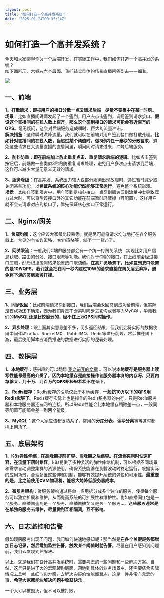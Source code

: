 ```yaml
---
layout: post
title: '如何打造一个高并发系统？'
date: "2025-01-24T00:35:18Z"
---
```

如何打造一个高并发系统？
============

今天和大家聊聊作为一个后端开发，在实际工作中，我们如何打造一个高并发的系统？  
如下图所示，大概有六个层面，我们结合具体的场景直播间签到去一一细说。

![](https://img2024.cnblogs.com/blog/2133945/202501/2133945-20250123174818900-200967753.png)

一、前端
----

**1、打散请求**：**即把用户的接口分散一点去请求后端，尽量不要集中在某一时刻**。  
**场景**：比如直播间讲师发起了一个签到，用户去点击签到，调用签到请求接口。**假设这个直播间的在线人数上百万，那么这个签到接口的请求可能会有近百万的QPS**。毫无疑问，这会对后端服务造成瞬时、巨大的流量冲击。  
**解决措施**：这种瞬时洪峰流量，我们就可以在前端对用户签到接口做打散处理。**比如针对直播间的在线人数，当超过某个阈值时，做3秒内任一毫秒的分散请求**。避免这些请求在大流量直播的直播间里，瞬间同时请求过来，冲垮后端服务。

**2、防抖防重**：**即在前端加上防止重复点击、重复请求后端的逻辑**。比如点击签到按钮后，前端做一些类似3秒的防重复请求处理，避免用户多次点击请求到后端，这样可以减少大量无意义无效的请求。

**3、服务降级**：在高并发、系统压力较大或部分服务出现故障时，通过暂时减少或关闭某些功能，以**保证系统的核心功能仍然能够正常运行**，避免整个系统崩溃。  
**场景**：比如在签到服务中，用户签到是核心接口，当签到服务受到流量冲击导致压力过大时，可以将除该接口外的其它功能在前端暂时屏蔽掉（可配置），这样用户就不会去请求对应的接口了，优先保证核心接口正常运行。

二、Nginx/网关
----------

**1、负载均衡**：这个应该大家都比较熟悉，就是尽可能将请求均匀地打在各个服务器上，常见的有轮询策略、hash策略等，就不一一赘述了。

**2、网关限流**：一般我们C端的服务都会有一个统一的网关系统，实现比如用户信息获取、路由的分发、接口限流等功能。我们对于C端的接口，在上线前会经过接口压测，然后根据压测结果设置接口限流值。**在高并发场景下，比如签到接口设置的是10WQPS，我们就会把在同一秒内超过10W的请求直接在网关层丢弃掉，避免将下游的签到服务打挂**。

三、业务层
-----

**1、同步返回**：比如前端请求签到接口，我们后端会返回签到成功给前端，但实际是否成功还不确定，因为我们肯定不会实时同步去查询或者写入MySQL。毕竟我们的**MySQL还是比较脆弱的，经不住上万QPS同时操作**。

**2、异步处理**：跟上面其实意思差不多，同步返回结果，但我们会将实际的数据使用中间件如kafka、RocketMQ、RabbitMQ、Redis等进行削峰，然后推送到下游，最后使用脚本去消费推送的数据进行实际的逻辑处理。

四、数据层
-----

**1、本地缓存**：感兴趣的可以翻翻 [我之前写的文章](https://blog.csdn.net/wenai1292/article/details/143195781) 。可以说本**地缓存是服务器上读写性能都最高的介质了，因为本地缓存是直接操作该服务器本身的内存呀。只要内存够大，几十万、几百万的QPS都轻轻松松不在话下**。

**2、Redis缓存**：Redis缓存的性能仅此于本地缓存，**一般抗10万以下的QPS用Redis就够了**。Redis缓存实际上也是操作的Redis服务器的内存，只是Redis服务器和本地服务器还有网络连接。所以Redis性能会比本地缓存稍微差一点，一般同等配置可能都会差一到两个量级。

**3、MySQL**：这个大家应该都很熟系了，常用的**分库分表、读写分离**等等这时都排上用场了。

五、底层架构
------

**1、K8s弹性伸缩**：**在高峰期提前扩容、高峰期之后缩容。在流量突刺时快速扩容，在流量下落时缩容**。k8s提供了多种灵活的弹性伸缩机制，可以根据不同场景和需求自动调整集群的资源使用，确保系统能够在负载波动时稳定运行。根据实际的应用场景，合理配置这些伸缩机制，能够有效提升系统的弹性和可用性。**最重要的是，比之前使用CVM物理机，能极大地降低服务器成本**。

**2、微服务架构**：微服务架构通过将单一应用拆分成多个独立的服务，使得每个服务可以独立扩展和维护，从而提高系统的可扩展性和维护性。例如直播间红包是一个服务、直播间签到是一个服务、直播间抽奖又是另一个服务...。**这些服务通常是在单独的服务去维护，尽量做到互相隔离，互不影响**。

六、日志监控和告警
---------

假如现网服务出现了问题，我们如何快速地感知呢？那当然是**在各个关键服务都增加日志记录，然后增加监控告警，触发某个阈值时就告警**。尽量在用户感知到问题前，我们去发现到并解决。

以上，就是我们在设计高并发系统时，需要考虑的一些问题和一些解决方案。当然，这里只是讲了大的宏观架构层面，落地到具体的业务场景中，还需要结合实际情况去思考一些细节和方案，去解决实际的性能瓶颈点，这是一件非常有意思的事，**希望大家都能从解决问题中收获快乐**。

一个人可以被毁灭，但不可以被打败。